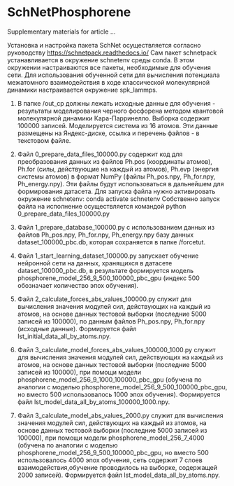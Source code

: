 # SchNetPhosphorene
Supplementary materials for article ... 

Установка и настройка пакета SchNet осуществляется согласно руководству
https://schnetpack.readthedocs.io/
Сам пакет schnetpack устанавливается в окружение schnetenv среды conda.
В этом окружении настраиваются все пакеты, необходимые для обучения сети.
Для использования обученной сети для вычисления потенциала межатомного взаимодействия
в ходе классической молекулярной динамики настраивается окружение spk_lammps.

1) В папке /out_cp должны лежать исходные данные для обучения - результаты моделирования черного фосфорена методом квантовой
молекулярной динамики Кара-Парринелло. Выборка содержит 100000 записей. Моделируется система из 16 атомов.
Эти данные размещены на Яндекс-диске, ссылка и перечень файлов - в текстовом файле.

2) Файл 0_prepare_data_files_100000.py содержит код для преобразования данных из файлов
    Ph.pos (координаты атомов),
    Ph.for (силы, действующие на каждый из атомов),
    Ph.evp (энергия системы атомов)
в формат NumPy (файлы Ph_pos.npy, Ph_for.npy, Ph_energy.npy). Эти файлы будут использоваться в дальнейшем
для формирования датасета.
Для запуска файла нужно активировать окружение schnetenv:
    conda activate schnetenv
Собственно запуск файла на исполнение осуществляется командой
    python 0_prepare_data_files_100000.py
   
3) Файл 1_prepare_database_100000.py с использованием данных из файлов Ph_pos.npy, Ph_for.npy, Ph_energy.npy
   базу данных dataset_100000_pbc.db, которая сохраняется в папке /forcetut.
   
4) Файл 1_start_learning_dataset_100000.py запускает обучение нейронной сети на данных,
хранящихся в датасете dataset_100000_pbc.db, в результате формируется модель phosphorene_model_256_9_500_100000_pbc_gpu
(индекс 500 обозначает количество эпох обучения).

6) Файл 2_calculate_forces_abs_values_100000.py служит для вычисления значения модулей сил, действующих на каждый из атомов,
на основе данных тестовой выборки (последние 5000 записей из 100000), по данным файлов Ph_pos.npy, Ph_for.npy (исходные данные).
Формируется файл lst_initial_data_all_by_atoms.npy.

7) Файл 3_calculate_model_forces_abs_values_100000_1000.py служит для вычисления значения модулей сил, действующих на каждый из атомов,
на основе данных тестовой выборки (последние 5000 записей из 100000), при помощи модели phosphorene_model_256_9_1000_100000_pbc_gpu
(обучена по аналогии с моделью phosphorene_model_256_9_500_100000_pbc_gpu, но вместо 500 использовалось 1000 эпох обучения).
Формируется файл lst_model_data_all_by_atoms_100000_1000.npy.

8) Файл 3_calculate_model_abs_values_2000.py служит для вычисления значения модулей сил, действующих на каждый из атомов,
на основе данных тестовой выборки (последние 5000 записей из 100000), при помощи модели phosphorene_model_256_7_4000
(обучена по аналогии с моделью phosphorene_model_256_9_500_100000_pbc_gpu, но вместо 500 использовалось 4000 эпох обучения,
сеть содержит 7 слоев взаимодействия,обучение проводилось на выборке, содержащей 2000 записей).
Формируется файл lst_model_data_all_by_atoms.npy.


